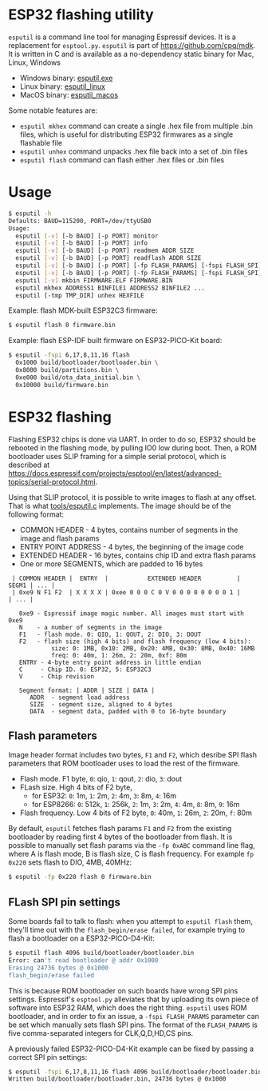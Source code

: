 # ESP32 flashing utility

`esputil` is a command line tool for managing Espressif devices. It is a
replacement for `esptool.py`. `esputil` is part of https://github.com/cpq/mdk.
It is written in C and is available as a no-dependency static binary for Mac,
Linux, Windows

- Windows binary: [esputil.exe](https://github.com/cpq/esputil/releases/latest/download/esputil.exe)
- Linux binary: [esputil_linux](https://github.com/cpq/esputil/releases/latest/download/esputil_linux)
- MacOS binary: [esputil_macos](https://github.com/cpq/esputil/releases/latest/download/esputil_macos)


Some notable features are:
- `esputil mkhex` command can create a single .hex file from multiple .bin
  files, which is useful for distributing ESP32 firmwares as a single
  flashable file
- `esputil unhex` command unpacks .hex file back into a set of .bin files
- `esputil flash` command can flash either .hex files or .bin files


# Usage

```sh
$ esputil -h
Defaults: BAUD=115200, PORT=/dev/ttyUSB0
Usage:
  esputil [-v] [-b BAUD] [-p PORT] monitor
  esputil [-v] [-b BAUD] [-p PORT] info
  esputil [-v] [-b BAUD] [-p PORT] readmem ADDR SIZE
  esputil [-v] [-b BAUD] [-p PORT] readflash ADDR SIZE
  esputil [-v] [-b BAUD] [-p PORT] [-fp FLASH_PARAMS] [-fspi FLASH_SPI] flash ADDRESS1 BINFILE1 ...
  esputil [-v] [-b BAUD] [-p PORT] [-fp FLASH_PARAMS] [-fspi FLASH_SPI] flash FILE.HEX
  esputil [-v] mkbin FIRMWARE.ELF FIRMWARE.BIN
  esputil mkhex ADDRESS1 BINFILE1 ADDRESS2 BINFILE2 ...
  esputil [-tmp TMP_DIR] unhex HEXFILE
```

Example: flash MDK-built ESP32C3 firmware:

```sh
$ esputil flash 0 firmware.bin
```

Example: flash ESP-IDF built firmware on ESP32-PICO-Kit board:

```sh
$ esputil -fspi 6,17,8,11,16 flash 
  0x1000 build/bootloader/bootloader.bin \
  0x8000 build/partitions.bin \
  0xe000 build/ota_data_initial.bin \
  0x10000 build/firmware.bin
```

# ESP32 flashing

Flashing ESP32 chips is done via UART. In order to do so, ESP32 should be
rebooted in the flashing mode, by pulling IO0 low during boot. Then, a ROM
bootloader uses SLIP framing for a simple serial protocol, which is
described at https://docs.espressif.com/projects/esptool/en/latest/advanced-topics/serial-protocol.html.

Using that SLIP protocol, it is possible to write images to flash at
any offset. That is what [tools/esputil.c](tools/esputil.c) implements.
The image should be of the following format:

- COMMON HEADER - 4 bytes, contains number of segments in the image and flash params
- ENTRY POINT ADDRESS - 4 bytes, the beginning of the image code
- EXTENDED HEADER - 16 bytes, contains chip ID and extra flash params
- One or more SEGMENTS, which are padded to 16 bytes

```
 | COMMON HEADER |  ENTRY  |           EXTENDED HEADER          | SEGM1 | ... | 
 | 0xe9 N F1 F2  | X X X X | 0xee 0 0 0 C 0 V 0 0 0 0 0 0 0 0 1 |       | ... | 

   0xe9 - Espressif image magic number. All images must start with 0xe9
   N    - a number of segments in the image
   F1   - flash mode. 0: QIO, 1: QOUT, 2: DIO, 3: DOUT
   F2   - flash size (high 4 bits) and flash frequency (low 4 bits):
            size: 0: 1MB, 0x10: 2MB, 0x20: 4MB, 0x30: 8MB, 0x40: 16MB
            freq: 0: 40m, 1: 26m, 2: 20m, 0xf: 80m
   ENTRY - 4-byte entry point address in little endian
   C     - Chip ID. 0: ESP32, 5: ESP32C3
   V     - Chip revision

   Segment format: | ADDR | SIZE | DATA |
      ADDR  - segment load address
      SIZE  - segment size, aligned to 4 bytes
      DATA  - segment data, padded with 0 to 16-byte boundary
```

## Flash parameters

Image header format includes two bytes, `F1` and `F2`, which desribe
SPI flash parameters that ROM bootloader uses to load the rest of the firmware.

- Flash mode. F1 byte, `0`: qio, `1`: qout, `2`: dio, `3`: dout
- FLash size. High 4 bits of F2 byte,
   - for ESP32: `0`: 1m, `1`: 2m, `2`: 4m, `3`: 8m, `4`: 16m
   - for ESP8266: `0`: 512k, `1`: 256k, `2`: 1m, `3`: 2m, `4`: 4m, `8`: 8m, `9`: 16m
- Flash frequency. Low 4 bits of F2 byte, `0`: 40m, `1`: 26m, `2`:
  20m, `f`: 80m

By default, `esputil` fetches flash params `F1` and `F2` from the existing
bootloader by reading first 4 bytes of the bootloader from flash.  It is
possible to manually set flash params via the `-fp 0xABC` command line flag,
where A is flash mode, B is flash size, C is flash frequency.  For example `fp
0x220` sets flash to DIO, 4MB, 40MHz:

```sh
$ esputil -fp 0x220 flash 0 firmware.bin
```

## FLash SPI pin settings

Some boards fail to talk to flash: when you attempt to `esputil flash` them,
they'll time out with the `flash_begin/erase failed`, for example trying to
flash a bootloader on a ESP32-PICO-D4-Kit:


```sh
$ esputil flash 4096 build/bootloader/bootloader.bin 
Error: can't read bootloader @ addr 0x1000
Erasing 24736 bytes @ 0x1000
flash_begin/erase failed
```

This is because ROM bootloader on such boards have wrong SPI pins settings.
Espressif's `esptool.py` alleviates that by uploading its own piece of
software into ESP32 RAM, which does the right thing. `esputil` uses ROM
bootloader, and in order to fix an issue, a `-fspi FLASH_PARAMS` parameter
can be set which manually sets flash SPI pins. The format of the 
`FLASH_PARAMS` is five comma-separated integers for CLK,Q,D,HD,CS pins.

A previously failed ESP32-PICO-D4-Kit example can be fixed by passing
a correct SPI pin settings:

```sh
$ esputil -fspi 6,17,8,11,16 flash 4096 build/bootloader/bootloader.bin 
Written build/bootloader/bootloader.bin, 24736 bytes @ 0x1000
```
